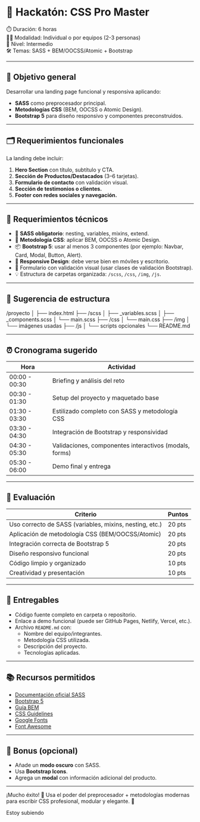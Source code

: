 # 🚀 Hackatón: CSS Pro Master  
⏱️ Duración: 6 horas  
👩‍💻 Modalidad: Individual o por equipos (2-3 personas)  
🎯 Nivel: Intermedio  
🛠️ Temas: SASS + BEM/OOCSS/Atomic + Bootstrap

---

## 🎯 Objetivo general

Desarrollar una landing page funcional y responsiva aplicando:

- **SASS** como preprocesador principal.
- **Metodologías CSS** (BEM, OOCSS o Atomic Design).
- **Bootstrap 5** para diseño responsivo y componentes preconstruidos.

---

## 🗂️ Requerimientos funcionales

La landing debe incluir:

1. **Hero Section** con título, subtítulo y CTA.
2. **Sección de Productos/Destacados** (3–6 tarjetas).
3. **Formulario de contacto** con validación visual.
4. **Sección de testimonios o clientes.**
5. **Footer con redes sociales y navegación.**

---

## 🔧 Requerimientos técnicos

- 🧩 **SASS obligatorio**: nesting, variables, mixins, extend.
- 🧱 **Metodología CSS**: aplicar BEM, OOCSS o Atomic Design.
- 📦 **Bootstrap 5**: usar al menos 3 componentes (por ejemplo: Navbar, Card, Modal, Button, Alert).
- 🔁 **Responsive Design**: debe verse bien en móviles y escritorio.
- 🧪 Formulario con validación visual (usar clases de validación Bootstrap).
- 💡 Estructura de carpetas organizada: `/scss`, `/css`, `/img`, `/js`.

---

## 🧱 Sugerencia de estructura

/proyecto
│
├── index.html
├── /scss
│ ├── _variables.scss
│ ├── _components.scss
│ └── main.scss
├── /css
│ └── main.css
├── /img
│ └── imágenes usadas
├── /js
│ └── scripts opcionales
└── README.md


---

## ⏰ Cronograma sugerido

| Hora | Actividad |
|------|-----------|
| 00:00 - 00:30 | Briefing y análisis del reto |
| 00:30 - 01:30 | Setup del proyecto y maquetado base |
| 01:30 - 03:30 | Estilizado completo con SASS y metodología CSS |
| 03:30 - 04:30 | Integración de Bootstrap y responsividad |
| 04:30 - 05:30 | Validaciones, componentes interactivos (modals, forms) |
| 05:30 - 06:00 | Demo final y entrega |

---

## 🧪 Evaluación

| Criterio | Puntos |
|---------|--------|
| Uso correcto de SASS (variables, mixins, nesting, etc.) | 20 pts |
| Aplicación de metodología CSS (BEM/OOCSS/Atomic) | 20 pts |
| Integración correcta de Bootstrap 5 | 20 pts |
| Diseño responsivo funcional | 20 pts |
| Código limpio y organizado | 10 pts |
| Creatividad y presentación | 10 pts |

---

## 🏁 Entregables

- Código fuente completo en carpeta o repositorio.
- Enlace a demo funcional (puede ser GitHub Pages, Netlify, Vercel, etc.).
- Archivo `README.md` con:
  - Nombre del equipo/integrantes.
  - Metodología CSS utilizada.
  - Descripción del proyecto.
  - Tecnologías aplicadas.

---

## 📚 Recursos permitidos

- [Documentación oficial SASS](https://sass-lang.com/)
- [Bootstrap 5](https://getbootstrap.com/)
- [Guía BEM](https://getbem.com/introduction/)
- [CSS Guidelines](https://cssguidelin.es/)
- [Google Fonts](https://fonts.google.com/)
- [Font Awesome](https://fontawesome.com/)

---

## 🎉 Bonus (opcional)

- Añade un **modo oscuro** con SASS.
- Usa **Bootstrap Icons**.
- Agrega un **modal** con información adicional del producto.

---

¡Mucho éxito! 🚀 Usa el poder del preprocesador + metodologías modernas para escribir CSS profesional, modular y elegante. 💅


Estoy subiendo